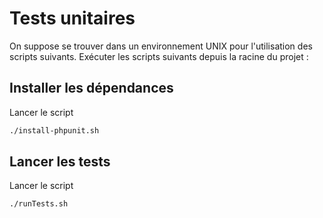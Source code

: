 # Tests unitaires

On suppose se trouver dans un environnement UNIX pour l'utilisation des scripts suivants.
Exécuter les scripts suivants depuis la racine du projet :

## Installer les dépendances
Lancer le script
```bash
./install-phpunit.sh
```

## Lancer les tests
Lancer le script
```bash
./runTests.sh
```
